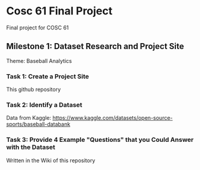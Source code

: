 # Cosc 61 Final Project
Final project for COSC 61

## Milestone 1: Dataset Research and Project Site
Theme: Baseball Analytics

### Task 1: Create a Project Site
This github repository

### Task 2: Identify a Dataset
Data from Kaggle: https://www.kaggle.com/datasets/open-source-sports/baseball-databank

### Task 3: Provide 4 Example "Questions" that you Could Answer with the Dataset
Written in the Wiki of this repository
